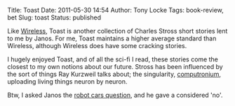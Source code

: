 Title: Toast
Date: 2011-05-30 14:54
Author: Tony Locke
Tags: book-review, bet
Slug: toast
Status: published

Like [Wireless]({filename}charles-stross.md), Toast is another collection of Charles Stross short stories lent to me by Janos. For me, Toast maintains a higher average standard than Wireless, although Wireless does have some cracking stories.  
  
I hugely enjoyed Toast, and of all the sci-fi I read, these stories come the closest to my own notions about our future. Stross has been influenced by the sort of things Ray Kurzweil talks about; the singularity, [computronium](http://en.wikipedia.org/wiki/Computronium), uploading living things neuron by neuron.  
  
Btw, I asked Janos the
[robot cars question]({filename}driverless-cars-in-nevada.md), and he gave a considered 'no'.
